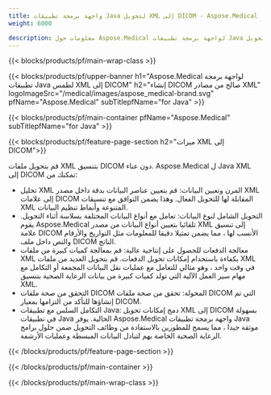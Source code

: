 ```yaml
---
title: واجهة برمجة تطبيقات Java لتحويل XML إلى DICOM - Aspose.Medical
weight: 6000

description: معلومات حول Aspose.Medical لواجهة برمجة تطبيقات Java لتحويل XML إلى DICOM
---
```


{{< blocks/products/pf/main-wrap-class >}}

{{< blocks/products/pf/upper-banner h1="Aspose.Medical لواجهة برمجة تطبيقات Java لطمس XML إلى DICOM" h2="إنشاء DICOM صالح من مصادر XML" logoImageSrc="/medical/images/aspose_medical-brand.svg" pfName="Aspose.Medical" subTitlepfName="for Java" >}}

{{< blocks/products/pf/main-container pfName="Aspose.Medical" subTitlepfName="for Java" >}}

{{< blocks/products/pf/feature-page-section h2="ميزات XML إلى DICOM">}}

<p>قم بتحويل ملفات XML بتنسيق DICOM دون عناء. Aspose.Medical ل Java XML إلى DICOM تمكنك من:</p>

<ul>
<li>تحليل XML المرن وتعيين البيانات: قم بتعيين عناصر البيانات بدقة داخل مصدر XML إلى علامات DICOM المقابلة لها للتحويل الفعال. وهذا يضمن التوافق مع تنسيقات XML المتنوعة وأنماط تنظيم البيانات.</li>
<li>التحويل الشامل لنوع البيانات: تعامل مع أنواع البيانات المختلفة بسلاسة أثناء التحويل. يقوم Aspose.Medical تلقائيا بتعيين أنواع البيانات من مصدر XML إلى تنسيق علامة DICOM الأنسب لها ، مما يضمن تمثيلا دقيقا للمعلومات مثل التواريخ والأرقام والنص داخل ملف DICOM الناتج.</li>
<li>معالجة الدفعات للحصول على إنتاجية عالية: قم بمعالجة كميات كبيرة من ملفات XML بكفاءة باستخدام إمكانات تحويل الدفعات. قم بتحويل العديد من ملفات XML في وقت واحد ، وهو مثالي للتعامل مع عمليات نقل البيانات المجمعة أو التكامل مع مهام سير العمل الآلية التي تولد كميات كبيرة من بيانات الرعاية الصحية بتنسيق XML.</li>
<li>التحقق من صحة ملفات DICOM المحولة: تحقق من صحة ملفات DICOM التي تم إنشاؤها للتأكد من التزامها بمعيار DICOM.</li>
<li>التكامل السلس مع تطبيقات Java: دمج إمكانات تحويل XML إلى DICOM بسهولة في تطبيقات Java الحالية. يوفر Aspose.Medical واجهة برمجة تطبيقات Java موثقة جيدا ، مما يسمح للمطورين بالاستفادة من وظائف التحويل ضمن حلول برامج الرعاية الصحية الخاصة بهم لتبادل البيانات المبسطة وعمليات الأرشفة.</li>
</ul>

{{< /blocks/products/pf/feature-page-section >}}

{{< /blocks/products/pf/main-container >}}

{{< /blocks/products/pf/main-wrap-class >}}